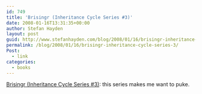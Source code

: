 ```yaml
---
id: 749
title: 'Brisingr (Inheritance Cycle Series #3)'
date: 2008-01-16T13:31:35+00:00
author: Stefan Hayden
layout: post
guid: http://www.stefanhayden.com/blog/2008/01/16/brisingr-inheritance-cycle-series-3/
permalink: /blog/2008/01/16/brisingr-inheritance-cycle-series-3/
Post:
  - link
categories:
  - books
---
```

<a href="http://search.barnesandnoble.com/booksearch/isbnInquiry.asp?z=y&amp;EAN=9780375826726&amp;itm=2">Brisingr (Inheritance Cycle Series #3)</a>: this series makes me want to puke.